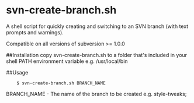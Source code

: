 svn-create-branch.sh
====================

A shell script for quickly creating and switching to an SVN branch (with text prompts and warnings).

Compatible on all versions of subversion >= 1.0.0

##Installation
copy svn-create-branch.sh to a folder that's included in your shell PATH environment variable e.g. /usr/local/bin

##Usage
```
    $ svn-create-branch.sh BRANCH_NAME
```
BRANCH_NAME - The name of the branch to be created e.g. style-tweaks;
